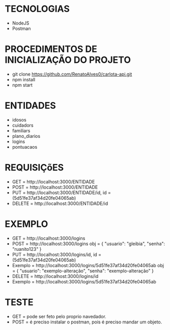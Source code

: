 # TECNOLOGIAS

- NodeJS
- Postman

# PROCEDIMENTOS DE INICIALIZAÇÃO DO PROJETO

- git clone https://github.com/RenatoAlves0/carlota-api.git
- npm install
- npm start
# ENTIDADES

- idosos
- cuidadors
- familiars
- plano_diarios
- logins
- pontuacaos

# REQUISIÇõES 

- GET = http://localhost:3000/ENTIDADE
- POST = http://localhost:3000/ENTIDADE
- PUT = http://localhost:3000/ENTIDADE/id, id = (5d51fe37af34d20fe04065ab)
- DELETE = http://localhost:3000/ENTIDADE/id


# EXEMPLO 

 - GET = http://localhost:3000/logins
 - POST = http://localhost:3000/logins
    obj = {
	    "usuario": "gleibia",
	    "senha": "ruanito123"
          }
- PUT = http://localhost:3000/logins/id, id = (5d51fe37af34d20fe04065ab)
- Exemplo = http://localhost:3000/logins/5d51fe37af34d20fe04065ab
    obj = {
	    "usuario": "exemplo-alteração",
	    "senha": "exemplo-alteração"
          }
- DELETE = http://localhost:3000/logins/id
- Exemplo = http://localhost:3000/logins/5d51fe37af34d20fe04065ab

# TESTE

- GET = pode ser feto pelo proprio navedador.
- POST = é preciso instalar o postman, pois é preciso mandar um objeto.


